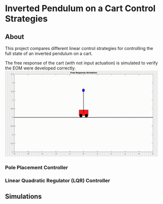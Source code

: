 # Inverted Pendulum on a Cart Control Strategies
## About
This project compares different linear control strategies for controlling the full state of an inverted pendulum on a cart.

The free response of the cart (with not input actuation) is simulated to verify the EOM were developed correctly.
![alt text](https://github.com/cjbagwell/inverted-pendulum-control/blob/main/media/inverted-pendulum-free-response.gif)

### Pole Placement Controller

### Linear Quadratic Regulator (LQR) Controller

## Simulations
